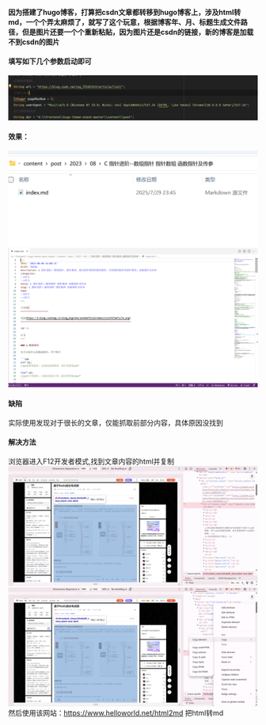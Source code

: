 #### 因为搭建了hugo博客，打算把csdn文章都转移到hugo博客上，涉及html转md，一个个弄太麻烦了，就写了这个玩意，根据博客年、月、标题生成文件路径，但是图片还要一个个重新粘贴，因为图片还是csdn的链接，新的博客是加载不到csdn的图片
#### 填写如下几个参数启动即可
![img.png](img.png)
#### 效果：
![img_1.png](img_1.png)
![img_2.png](img_2.png)

#### 缺陷
实际使用发现对于很长的文章，仅能抓取前部分内容，具体原因没找到
#### 解决方法
浏览器进入F12开发者模式,找到文章内容的html并复制
![img_3.png](img_3.png)
![img_4.png](img_4.png)
然后使用该网站：https://www.helloworld.net/html2md
把html转md